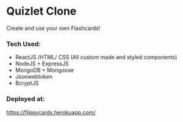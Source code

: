 # Quizlet Clone
Create and use your own Flashcards!

### Tech Used:

* ReactJS /HTML/ CSS (All custom made and styled components)
* NodeJS + ExpressJS
* MongoDB + Mongoose
* Jsonwebtoken
* BcryptJS

### Deployed at: 
https://flippycards.herokuapp.com/
